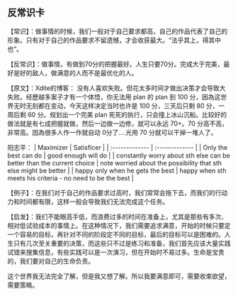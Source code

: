 ## 反常识卡

【常识】：做事情的时候，我们一般对于自己要求都高，自己的作品代表了自己的形象。只有对于自己的作品要求不留遗憾，才会收获最大。“法乎其上，得其中也”。

【反常识】：做事情，有做到70分的把握最好。人生只要70分。完成大于完美，最好是好的敌人，做满意的人而不是最优化的人。

【原文】：Xdite的博客：
没有人喜欢失败。但花太多时间才做出决策才会导致大失败。经歷越多案子才有一个体悟，你无法用 plan 的 plan 到 100 分，因為这世界无时无刻都在变动，今天这样决定当时也许是 100 分，三天后只剩 80 分，一周后剩 60 分。规划出一个完美 plan 死死的执行，只会撞上冰山沉船。比较好的做法就是有七成把握就做，然后一边做一边修，就可以永远 70+。70 分高不高，非常高。因為很多人作一作就自动 0分了….光用 70 分就可以干掉一堆人了。

阳志平：
| Maximizer | Satisficer  |
| :------------- | :------------- |
| Only the best can do | good enough will do  |
| constantly worry about sth else can be better than the current choice | note worried about the possibility that sth else might be better |
| happy only when he gets the best | happy when sth meets his criteria - no need to be the best |

【例子】：在我们对于自己的作品要求过高时，我们常常会拖下去，而我们的行动力和时间都有限，这样一般会导致我们无法完成这个任务。

【启发】：我们不能眼高手低，而浪费过多的时间在准备上，尤其是那些有多次、相对低试验成本的事情上。在这种情况下，我们需要追求满意，开始的时候只要定一个容易的目标，再针对不同的阶段定不同的目标，最后的目标可以是困难的。人生只有几次至关重要的决策，而这些只不过是练习和准备，我们首先应该大量实践试错来搜集信息，有些实践可以是一次演习，但在开始时不易过多。生命是宝贵的，我们要对自己的生命负责。

这个世界我无法完全了解，但是我又想了解。所以我要满意即可，需要收束欲望，需要策略。
